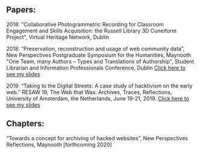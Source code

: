 ## Papers:
2018: "Collaborative Photogrammetric Recording for Classroom Engagement and Skills Acquisition: the Russell Library 3D Cuneiform Project", Virtual Heritage Network, Dublin

2018: “Preservation, reconstruction and usage of web community data”, New Perspectives Postgraduate Symposium for the Humanities, Maynooth
		"One Team, many Authors – Types and Translations of Authorship", Student Librarian and Information Professionals Conference, Dublin [Click here to see my slides](mkrzmr.com/home/mkrzmrco/public_html/SLIP19/Kurzmeier_Pres_SLIP19.pdf) 

2019: “Taking to the Digital Streets: A case study of hacktivism on the early web.” RESAW 19, The Web that Was: Archives, Traces, Reflections, University of Amsterdam, the Netherlands, June 19-21, 2019. [Click here to see my slides](mkrzmr.com/home/mkrzmrco/public_html/resaw_pres) 

## Chapters:

“Towards a concept for archiving of hacked websites”, New Perspectives Reflections, Maynooth [forthcoming 2020]